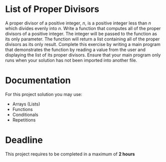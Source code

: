 # List of Proper Divisors

A proper divisor of a positive integer, *n*, is a positive integer less than *n* which divides evenly into *n*. Write a function that computes all of the proper divisors of a positive integer. The integer will be passed to the function as its only parameter. The function will return a list containing all of the proper divisors as its only result. Complete this exercise by writing a main program that demonstrates the function by reading a value from the user and displaying the list of its proper divisors. Ensure that your main program only runs when your solution has not been imported into another file.


# Documentation

For this project solution you may use:

- Arrays (Lists)
- Functions
- Conditionals
- Repetitions

# Deadline

This project requires to be completed in a maximum of **2 hours**
